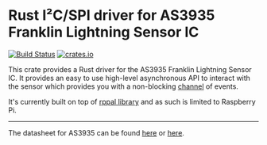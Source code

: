 # Rust I²C/SPI driver for AS3935 Franklin Lightning Sensor IC

[![Build Status](https://travis-ci.com/trashware/as3935-rs.svg?branch=master)](https://travis-ci.com/trashware/as3935-rs)
[![crates.io](https://meritbadge.herokuapp.com/as3935)](https://crates.io/crates/as3935)

This crate provides a Rust driver for the AS3935 Franklin Lightning Sensor IC.
It provides an easy to use high-level asynchronous API to interact with the sensor which provides
you with a non-blocking [channel](https://doc.rust-lang.org/std/sync/mpsc/fn.channel.html) of events.

It's currently built on top of [rppal library](https://crates.io/crates/rppal) and as such is limited to
Raspberry Pi.

--------------------------------------------------

The datasheet for AS3935 can be found [here](https://www.embeddedadventures.com/datasheets/AS3935_Datasheet_EN_v2.pdf)
or [here](https://cz.mouser.com/pdfdocs/AMS_AS3935_Datasheet_v4.pdf).
